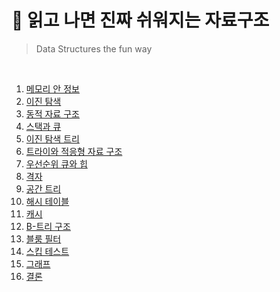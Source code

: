 # 📔 읽고 나면 진짜 쉬워지는 자료구조

> Data Structures the fun way

<br/>

1. [메모리 안 정보](/ds-the-fun-way/01_메모리_안_정보.md)
2. [이진 탐색](/ds-the-fun-way/02_이진_탐색.md)
3. [동적 자료 구조](/ds-the-fun-way/03_동적_자료_구조.md)
4. [스택과 큐](/ds-the-fun-way/04_스택과_큐.md)
5. [이진 탐색 트리](/ds-the-fun-way/05_이진_탐색_트리.md)
6. [트라이와 적응형 자료 구조](/ds-the-fun-way/06_트라이와_적응형_자료_구조.md)
7. [우선순위 큐와 힙](/ds-the-fun-way/07_우선순위_큐와_힙.md)
8. [격자](/ds-the-fun-way/08_격자.md)
9. [공간 트리](/ds-the-fun-way/09_공간_트리.md)
10. [해시 테이블](/ds-the-fun-way/10_해시_테이블.md)
11. [캐시](/ds-the-fun-way/11_캐시.md)
12. [B-트리 구조](/ds-the-fun-way/12_B-트리_구조.md)
13. [블룸 필터](/ds-the-fun-way/13_블룸_필터.md)
14. [스킵 테스트](/ds-the-fun-way/14_스킵_리스트.md)
15. [그래프](/ds-the-fun-way/15_그래프.md)
16. [결론](/ds-the-fun-way/16_결론.md)
